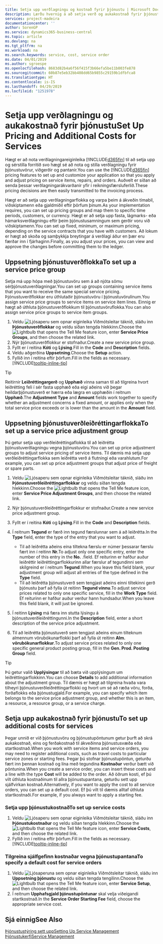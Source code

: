 ```yaml
---
title: Setja upp verðlagningu og kostnað fyrir þjónustu | Microsoft Docs
description: Lærðu hvernig á að setja verð og aukakostnað fyrir þjónustu.
services: project-madeira
documentationcenter: ''
author: SorenGP
ms.service: dynamics365-business-central
ms.topic: article
ms.devlang: na
ms.tgt_pltfrm: na
ms.workload: na
ms.search.keywords: service, cost, service order
ms.date: 04/01/2019
ms.author: sgroespe
ms.openlocfilehash: 8683d82b4a6f56f415f3b66efa5be11b003fe878
ms.sourcegitcommit: 60b87e5eb32bb408dd65b9855c29159b1dfbfca8
ms.translationtype: HT
ms.contentlocale: is-IS
ms.lasthandoff: 04/29/2019
ms.locfileid: "1251978"
---
```

# <a name="set-up-pricing-and-additional-costs-for-services"></a><span data-ttu-id="13302-103">Setja upp verðlagningu og aukakostnað fyrir þjónustu</span><span class="sxs-lookup"><span data-stu-id="13302-103">Set Up Pricing and Additional Costs for Services</span></span>
<span data-ttu-id="13302-104">Hægt er að nota verðlagningareiginleika [!INCLUDE[d365fin](includes/d365fin_md.md)] til að setja upp og sérstilla forritið svo hægt sé að nota og stilla verðlagningu fyrir þjónustuvörur, viðgerðir og pantanir.</span><span class="sxs-lookup"><span data-stu-id="13302-104">You can use the [!INCLUDE[d365fin](includes/d365fin_md.md)] pricing features to set up and customize your application so that you apply and adjust pricing on service items, repairs, and orders.</span></span> <span data-ttu-id="13302-105">Auðvelt er síðan að senda þessar verðlagningarákvarðanir yfir í reikningsfærsluferlið.</span><span class="sxs-lookup"><span data-stu-id="13302-105">These pricing decisions are then easily transmitted to the invoicing process.</span></span>  
  
<span data-ttu-id="13302-106">Hægt er að setja upp verðlagningarflokka og varpa þeim á ákveðin tímabil, viðskiptamenn eða gjaldmiðil eftir þörfum þínum.</span><span class="sxs-lookup"><span data-stu-id="13302-106">As your implementation requires, you can set up pricing groups and map them to specific time periods, customers, or currency.</span></span> <span data-ttu-id="13302-107">Hægt er að setja upp fasta, lágmarks- eða hámarksverðlagningu eftir þeim þjónustusamningum sem gerðir voru við viðskiptamenn.</span><span class="sxs-lookup"><span data-stu-id="13302-107">You can set up fixed, minimum, or maximum pricing, depending on the service contracts that you have with customers.</span></span> <span data-ttu-id="13302-108">Að lokum er hægt að skoða og samþykkja breytingar á verðlagi áður en þær eru færðar inn í fjárhaginn.</span><span class="sxs-lookup"><span data-stu-id="13302-108">Finally, as you adjust your prices, you can view and approve the changes before committing them to the ledger.</span></span>  

## <a name="to-set-up-a-service-price-group"></a><span data-ttu-id="13302-109">Uppsetning þjónustuverðflokka</span><span class="sxs-lookup"><span data-stu-id="13302-109">To set up a service price group</span></span>
<span data-ttu-id="13302-110">Setja má upp hópa með þjónustuvöru sem á að njóta sömu sérþjónustuverðlagningar.</span><span class="sxs-lookup"><span data-stu-id="13302-110">You can set up groups containing service items that you want to receive the same special service pricing.</span></span> <span data-ttu-id="13302-111">Þjónustuverðflokkar eru úthlutaðir þjónustuvöru í þjónustuvörulínum.</span><span class="sxs-lookup"><span data-stu-id="13302-111">You assign service price groups to service items on service item lines.</span></span> <span data-ttu-id="13302-112">Einnig er hægt að úthluta þjónustuverðflokkum til þjónustuvöruflokka.</span><span class="sxs-lookup"><span data-stu-id="13302-112">You can also assign service price groups to service item groups.</span></span>  

1. <span data-ttu-id="13302-113">Veldu ![Ljósaperu sem opnar eiginleika Viðmótsleitar](media/ui-search/search_small.png "Segðu mér hvað þú vilt gera") táknið, sláðu inn **Þjónustuverðflokkar** og veldu síðan tengda hlekkinn.</span><span class="sxs-lookup"><span data-stu-id="13302-113">Choose the ![Lightbulb that opens the Tell Me feature](media/ui-search/search_small.png "Tell me what you want to do") icon, enter **Service Price Groups**, and then choose the related link.</span></span>  
2. <span data-ttu-id="13302-114">Nýr þjónustuverðflokkur er stofnaður.</span><span class="sxs-lookup"><span data-stu-id="13302-114">Create a new service price group.</span></span>  
3. <span data-ttu-id="13302-115">Fyllt er í reitina **Kóti** og **Lýsing**.</span><span class="sxs-lookup"><span data-stu-id="13302-115">Fill in the **Code** and **Description** fields.</span></span>  
4. <span data-ttu-id="13302-116">Veldu aðgerðina **Uppsetning**.</span><span class="sxs-lookup"><span data-stu-id="13302-116">Choose the **Setup** action.</span></span>  
2. <span data-ttu-id="13302-117">Fyllið inn í reitina eftir þörfum.</span><span class="sxs-lookup"><span data-stu-id="13302-117">Fill in the fields as necessary.</span></span> [!INCLUDE[tooltip-inline-tip](includes/tooltip-inline-tip_md.md)]  

 > [!Tip]
 > <span data-ttu-id="13302-118">Reitirnir **Leiðréttingargerð** og **Upphæð** vinna saman til að tilgreina hvort leiðrétting feli í sér fasta upphæð eða eigi aðeins við þegar heildarþjónustuverð er hærra eða lægra en upphæðin í reitnum **Upphæð**.</span><span class="sxs-lookup"><span data-stu-id="13302-118">The **Adjustment Type** and **Amount** fields work together to specify whether an adjustment concerns a fixed amount, or applies only when the total service price exceeds or is lower than the amount in the **Amount** field.</span></span>  

## <a name="to-set-up-a-service-price-adjustment-group"></a><span data-ttu-id="13302-119">Uppsetning þjónustuverðleiðréttingarflokka</span><span class="sxs-lookup"><span data-stu-id="13302-119">To set up a service price adjustment group</span></span>  
<span data-ttu-id="13302-120">Þú getur setja upp verðleiðréttingaflokka til að leiðrétta þjónustuverðlagningu vegna þjónustuvöru.</span><span class="sxs-lookup"><span data-stu-id="13302-120">You can set up price adjustment groups to adjust service pricing of service items.</span></span> <span data-ttu-id="13302-121">Til dæmis má setja upp verðleiðréttingarflokka sem leiðrétta verð á flutningi eða varahlutum.</span><span class="sxs-lookup"><span data-stu-id="13302-121">For example, you can set up price adjustment groups that adjust price of freight or spare parts.</span></span>  
  
1. <span data-ttu-id="13302-122">Veldu ![Ljósaperu sem opnar eiginleika Viðmótsleitar](media/ui-search/search_small.png "Segðu mér hvað þú vilt gera") táknið, sláðu inn **Þjónustuverðleiðréttingarflokkar** og veldu síðan tengda hlekkinn.</span><span class="sxs-lookup"><span data-stu-id="13302-122">Choose the ![Lightbulb that opens the Tell Me feature](media/ui-search/search_small.png "Tell me what you want to do") icon, enter **Service Price Adjustment Groups**, and then choose the related link.</span></span>  
2. <span data-ttu-id="13302-123">Nýr þjónustuverðleiðréttingarflokkur er stofnaður.</span><span class="sxs-lookup"><span data-stu-id="13302-123">Create a new service price adjustment group.</span></span>  
3. <span data-ttu-id="13302-124">Fyllt er í reitina **Kóti** og **Lýsing**.</span><span class="sxs-lookup"><span data-stu-id="13302-124">Fill in the **Code** and **Description** fields.</span></span>  
4. <span data-ttu-id="13302-125">Í reitnum **Tegund** er færð inn tegund færslunnar sem á að leiðrétta.</span><span class="sxs-lookup"><span data-stu-id="13302-125">In the **Type** field, enter the type of the entry that you want to adjust.</span></span>  
  
    * <span data-ttu-id="13302-126">Til að leiðrétta aðeins eina tiltekna færslu er númer þessarar færslu fært inn í reitinn **Nr.**</span><span class="sxs-lookup"><span data-stu-id="13302-126">To adjust only one specific entry, enter the number of this entry in the **No.**</span></span> <span data-ttu-id="13302-127">.</span><span class="sxs-lookup"><span data-stu-id="13302-127">field.</span></span> <span data-ttu-id="13302-128">Ef reiturinn er hafður auður leiðréttir leiðréttingarflokkurinn allar færslur af tegundinni sem skilgreind er í reitnum **Tegund**.</span><span class="sxs-lookup"><span data-stu-id="13302-128">When you leave this field blank, your adjustment group will adjust all entries of the type defined in the **Type** field.</span></span>  
    * <span data-ttu-id="13302-129">Til að leiðrétta þjónustuverð sem tengjast aðeins einni tiltekinni gerð þjónustu þarf að fylla út reitinn **Tegund vinnu**.</span><span class="sxs-lookup"><span data-stu-id="13302-129">To adjust service prices related to only one specific service, fill in the **Work Type** field.</span></span> <span data-ttu-id="13302-130">Ef reiturinn er hafður auður verður hann hundsaður.</span><span class="sxs-lookup"><span data-stu-id="13302-130">When you leave this field blank, it will just be ignored.</span></span>  
  
5. <span data-ttu-id="13302-131">Í reitinn **Lýsing** má færa inn stutta lýsingu á þjónustuverðleiðréttingunni.</span><span class="sxs-lookup"><span data-stu-id="13302-131">In the **Description** field, enter a short description of the service price adjustment.</span></span>  
6. <span data-ttu-id="13302-132">Til að leiðrétta þjónustuverð sem tengjast aðeins einum tilteknum almennum vörubókunarflokki þarf að fylla út reitinn **Alm. vörubókunarflokkur**.</span><span class="sxs-lookup"><span data-stu-id="13302-132">To adjust service prices related to only one specific general product posting group, fill in the **Gen. Prod. Posting Group** field.</span></span>

> [!Tip]
> <span data-ttu-id="13302-133">Þú getur valið **Upplýsingar** til að bæta við upplýsingum um leiðréttingarflokkinn.</span><span class="sxs-lookup"><span data-stu-id="13302-133">You can choose **Details** to add additional information about the adjustment group.</span></span> <span data-ttu-id="13302-134">Til dæmis er hægt að tilgreina hvaða vara tilheyri þjónustuverðleiðréttingarflokki og hvort um sé að ræða vöru, forða, forðaflokks eða þjónustugjald.</span><span class="sxs-lookup"><span data-stu-id="13302-134">For example, you can specify which item belongs to the service price adjustment group, and whether this is an item, a resource, a resource group, or a service charge.</span></span>  

## <a name="to-set-up-additional-costs-for-services"></a><span data-ttu-id="13302-135">Setja upp  aukakostnað fyrir þjónustu</span><span class="sxs-lookup"><span data-stu-id="13302-135">To set up additional costs for services</span></span>
<span data-ttu-id="13302-136">Þegar unnið er við þjónustuvöru og þjónustupöntunum getur þurft að skrá aukakostnað, eins og ferðakostnað til ákveðinna þjónustusvæða eða startkostnað.</span><span class="sxs-lookup"><span data-stu-id="13302-136">When you work with service items and service orders, you may need to register additional costs, such as travel costs to particular service zones or starting fees.</span></span> <span data-ttu-id="13302-137">Þegar þú stofnar þjónustupöntun, geturðu fært inn þennan kostnað og lína með tegundina **Kostnaður** verður bætt við pöntunina.</span><span class="sxs-lookup"><span data-stu-id="13302-137">When you create a service order, you can insert these costs and a line with the type **Cost** will be added to the order.</span></span> <span data-ttu-id="13302-138">Að öðrum kosti, ef þú vilt úthluta kostnaðinum til allra þjónustupantana, geturðu sett upp sjálfvirkan kostnað.</span><span class="sxs-lookup"><span data-stu-id="13302-138">Alternatively, if you want to apply the cost to all service orders, you can set up a default cost.</span></span> <span data-ttu-id="13302-139">Ef þú vilt til dæmis alltaf úthluta startkostnaði.</span><span class="sxs-lookup"><span data-stu-id="13302-139">For example, if you always want to apply a starting fee.</span></span>
  
### <a name="to-set-up-service-costs"></a><span data-ttu-id="13302-140">Setja upp þjónustukostnað</span><span class="sxs-lookup"><span data-stu-id="13302-140">To set up service costs</span></span>
1. <span data-ttu-id="13302-141">Veldu ![Ljósaperu sem opnar eiginleika Viðmótsleitar](media/ui-search/search_small.png "Segðu mér hvað þú vilt gera") táknið, sláðu inn **Þjónustukostnaður** og veldu síðan tengda hlekkinn.</span><span class="sxs-lookup"><span data-stu-id="13302-141">Choose the ![Lightbulb that opens the Tell Me feature](media/ui-search/search_small.png "Tell me what you want to do") icon, enter **Service Costs**, and then choose the related link.</span></span> 
2. <span data-ttu-id="13302-142">Fyllið inn í reitina eftir þörfum.</span><span class="sxs-lookup"><span data-stu-id="13302-142">Fill in the fields as necessary.</span></span> [!INCLUDE[tooltip-inline-tip](includes/tooltip-inline-tip_md.md)]  

### <a name="to-specify-a-default-cost-for-service-orders"></a><span data-ttu-id="13302-143">Tilgreina sjálfgefinn kostnaðar vegna þjónustupantana</span><span class="sxs-lookup"><span data-stu-id="13302-143">To specify a default cost for service orders</span></span>
1. <span data-ttu-id="13302-144">Veldu ![Ljósaperuna sem opnar eiginleika Viðmótsleitar](media/ui-search/search_small.png "Segðu mér hvað þú vilt gera") táknið, sláðu inn **Uppsetning þjónustu** og veldu síðan tengda tengilinn.</span><span class="sxs-lookup"><span data-stu-id="13302-144">Choose the ![Lightbulb that opens the Tell Me feature](media/ui-search/search_small.png "Tell me what you want to do") icon, enter **Service Setup**, and then choose the related link.</span></span> 
2. <span data-ttu-id="13302-145">Í reitnum **Upphafsgjald þjónustupöntunar** skal velja viðeigandi startkostnað.</span><span class="sxs-lookup"><span data-stu-id="13302-145">In the **Service Order Starting Fee** field, choose the appropriate service cost.</span></span>

## <a name="see-also"></a><span data-ttu-id="13302-146">Sjá einnig</span><span class="sxs-lookup"><span data-stu-id="13302-146">See Also</span></span>
[<span data-ttu-id="13302-147">Þjónustustýring sett upp</span><span class="sxs-lookup"><span data-stu-id="13302-147">Setting Up Service Management</span></span>](service-setup-service.md)  
[<span data-ttu-id="13302-148">Þjónustukerfi</span><span class="sxs-lookup"><span data-stu-id="13302-148">Service Management</span></span>](service-service.md)  
